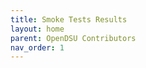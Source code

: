 ```yaml
---
title: Smoke Tests Results
layout: home
parent: OpenDSU Contributors
nav_order: 1
---
```


<div id="smoke-test-report-content">
</div>

<script>
  document.addEventListener('DOMContentLoaded', function() {
    let url = 'https://raw.githubusercontent.com/OpenDSU/opendsu-sdk/test_reports/testReport.html';
    fetch(url)
      .then(function(response) {
        if (response.ok) {
          return response.text();
        } else {
          throw new Error('Could not fetch the report');
        }
      })
      .then(function(html) {
        let iframe = document.createElement('iframe');
        iframe.frameBorder=0;
        iframe.style.width="50rem";
        iframe.style.height="100%";
        iframe.style.position="fixed";
        iframe.id="display";
        document.getElementById('smoke-test-report-content').appendChild(iframe);
        let iframeDoc = iframe.contentWindow.document;
        iframeDoc.open('text/html', 'replace');
        iframeDoc.write(html);
        iframeDoc.close();        
      })
      .catch(function(error) {
        console.error('Error fetching the report:', error);
        document.getElementById('smoke-test-report-content').innerHTML = `<p>Error loading report. Please check it at the following url: ${url}</p>`;
      });
  });
</script>
